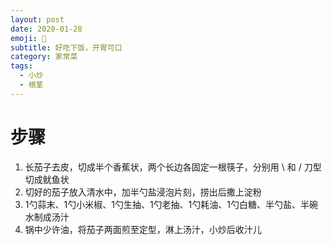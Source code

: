 ```yaml
---
layout: post
date: 2020-01-28
emoji: 🍆
subtitle: 好吃下饭，开胃可口
category: 家常菜
tags:
  - 小炒
  - 根茎
---
```


# 步骤

1. 长茄子去皮，切成半个香蕉状，两个长边各固定一根筷子，分别用 \ 和 / 刀型切成鱿鱼状
2. 切好的茄子放入清水中，加半勺盐浸泡片刻，捞出后撒上淀粉
3. 1勺蒜末、1勺小米椒、1勺生抽、1勺老抽、1勺耗油、1勺白糖、半勺盐、半碗水制成汤汁
4. 锅中少许油，将茄子两面煎至定型，淋上汤汁，小炒后收汁儿
